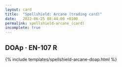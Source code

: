 ```yaml
---
layout: card
title:  "Spellshield: Arcane (trading card)"
date:   2022-06-25 08:44:00 +0100
permalink: spellshield-arcane_(card)
incomplete: true
---
```


## DOAp &middot; EN-107 R

{% include templates/spellshield-arcane-doap.html %}